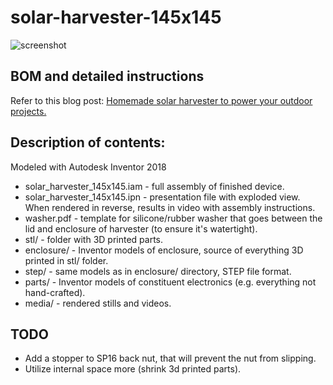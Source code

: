 # solar-harvester-145x145

![screenshot](https://github.com/panovvv/solar-harvester-145x145/raw/master/media/solar_harvester_145x145.png?raw=true)

## BOM and detailed instructions
Refer to this blog post: [Homemade solar harvester to power your outdoor projects.](https://www.shortn0tes.com/2019/07/solar-harvester.html)

## Description of contents:
Modeled with Autodesk Inventor 2018

* solar_harvester_145x145.iam - full assembly of finished device.
* solar_harvester_145x145.ipn - presentation file with exploded view.
When rendered in reverse, results in video with assembly instructions.
* washer.pdf - template for silicone/rubber washer that goes
between the lid and enclosure of harvester (to ensure it's watertight).
* stl/ - folder with 3D printed parts.
* enclosure/ - Inventor models of enclosure, source of everything 3D printed in stl/ folder. 
* step/ - same models as in enclosure/ directory, STEP file format. 
* parts/ - Inventor models of constituent electronics (e.g. everything not hand-crafted).
* media/ - rendered stills and videos.

## TODO
* Add a stopper to SP16 back nut, that will prevent the nut from slipping.
* Utilize internal space more (shrink 3d printed parts).

